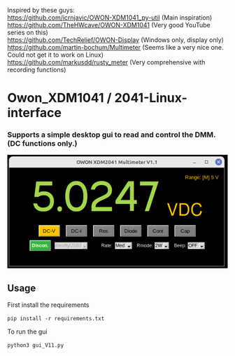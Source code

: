 Inspired by these guys: </br>
https://github.com/icrnjavic/OWON-XDM1041_py-util  (Main inspiration) </br>
https://github.com/TheHWcave/OWON-XDM1041          (Very good YouTube series on this)</br>
https://github.com/TechRelief/OWON-Display         (Windows only, display only)</br>
https://github.com/martin-bochum/Multimeter        (Seems like a very nice one. Could not get it to work on Linux)</br>
https://github.com/markusdd/rusty_meter            (Very comprehensive with recording functions)</br>



# Owon_XDM1041 / 2041-Linux-interface
### Supports a simple desktop gui to read and control the DMM. (DC functions only.)</br>
![GUI](DMM1.1.png)



## Usage </br>
First install the requirements
```shell
pip install -r requirements.txt
```

To run the gui
```shell
python3 gui_V11.py
```

